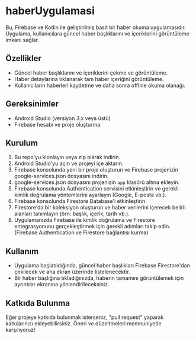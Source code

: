 # haberUygulamasi


Bu, Firebase ve Kotlin ile geliştirilmiş basit bir haber okuma uygulamasıdır. Uygulama, kullanıcılara güncel haber başlıklarını ve içeriklerini görüntüleme imkanı sağlar.


## Özellikler

- Güncel haber başlıklarını ve içeriklerini çekme ve görüntüleme.
- Haber detaylarına tıklanarak tam haber içeriğini görüntüleme.
- Kullanıcıların haberleri kaydetme ve daha sonra offline okuma olanağı.

## Gereksinimler

- Android Studio (versiyon 3.x veya üstü)
- Firebase hesabı ve proje oluşturma

## Kurulum

1. Bu repo'yu klonlayın veya zip olarak indirin.
2. Android Studio'yu açın ve projeyi içe aktarın.
3. Firebase konsolunda yeni bir proje oluşturun ve Firebase projenizin google-services.json dosyasını indirin.
4. google-services.json dosyasını projenizin `app` klasörü altına ekleyin.
5. Firebase konsolunda Authentication servisini etkinleştirin ve gerekli kimlik doğrulama yöntemlerini ayarlayın (Google, E-posta vb.).
6. Firebase konsolunda Firestore Database'i etkinleştirin.
7. Firestore'da bir koleksiyon oluşturun ve haber verilerini içerecek belirli alanları tanımlayın (örn: başlık, içerik, tarih vb.).
8. Uygulamanızda Firebase ile kimlik doğrulama ve Firestore entegrasyonunu gerçekleştirmek için gerekli adımları takip edin. (Firebase Authentication ve Firestore bağlantısı kurma)

## Kullanım

- Uygulama başlatıldığında, güncel haber başlıkları Firebase Firestore'dan çekilecek ve ana ekran üzerinde listelenecektir.
- Bir haber başlığına tıkladığınızda, haberin tamamını görüntülemek için ayrıntılar ekranına yönlendirileceksiniz.

## Katkıda Bulunma

Eğer projeye katkıda bulunmak isterseniz, "pull request" yaparak katkılarınızı ekleyebilirsiniz. Öneri ve düzeltmeleri memnuniyetle karşılıyoruz!


